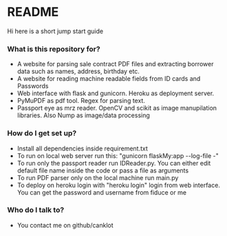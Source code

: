 # README #

Hi here is a short jump start guide

### What is this repository for? ###

* A website for parsing sale contract PDF files and extracting borrower data such as names, address, birthday etc.
* A website for reading machine readable fields from ID cards and Passwords
* Web interface with flask and gunicorn. Heroku as deployment server.
* PyMuPDF as pdf tool. Regex for parsing text.
* Passport eye as mrz reader. OpenCV and scikit as image manupilation libraries. Also Nump as image/data processing


### How do I get set up? ###

* Install all dependencies inside requirement.txt
* To run on local web server run this: "gunicorn flaskMy:app --log-file -"
* To run only the passport reader run IDReader.py. You can either edit default file name inside the code or pass a file as arguments
* To run PDF parser only on the local machine run main.py
* To deploy on heroku login with "heroku login" login from web interface. You can get the password and username from fiduce or me


### Who do I talk to? ###

* You contact me on github/canklot